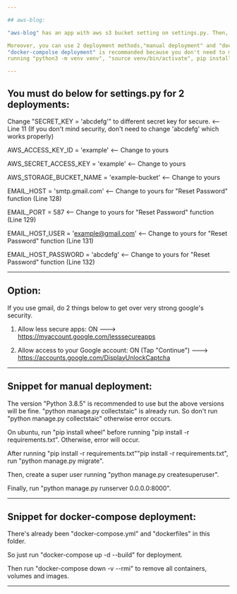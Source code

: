 ```yaml
--- 

## aws-blog:

"aws-blog" has an app with aws s3 bucket setting on settings.py. Then, it's run with "python manage.py 0.0.0.0:8000".

Moreover, you can use 2 deployment methods,"manual deployment" and "docker-compolse deployment".
"docker-compolse deployment" is recommanded because you don't need to manually deploy the app 
running "python3 -m venv venv", "source venv/bin/activate", pip install -r requirements.txt" and so on.

---
```


## You must do below for settings.py for 2 deployments:

Change "SECRET_KEY = 'abcdefg'" to different secret key for secure. <-- Line 11
(If you don't mind security, don't need to change 'abcdefg' which works properly)

AWS_ACCESS_KEY_ID = 'example' <-- Change to yours

AWS_SECRET_ACCESS_KEY = 'example' <-- Change to yours

AWS_STORAGE_BUCKET_NAME = 'example-bucket' <-- Change to yours

EMAIL_HOST = 'smtp.gmail.com' <-- Change to yours for "Reset Password" function (Line 128)

EMAIL_PORT = 587 <-- Change to yours for "Reset Password" function (Line 129)

EMAIL_HOST_USER = 'example@gmail.com' <-- Change to yours for "Reset Password" function (Line 131)

EMAIL_HOST_PASSWORD = 'abcdefg' <-- Change to yours for "Reset Password" function (Line 132)

---

## Option:

If you use gmail, do 2 things below to get over very strong google's security.

1. Allow less secure apps: ON ---> https://myaccount.google.com/lesssecureapps

2. Allow access to your Google account: ON (Tap "Continue") ---> https://accounts.google.com/DisplayUnlockCaptcha

---

## Snippet for manual deployment:

The version "Python 3.8.5" is recommended to use but the above versions will be fine. "python manage.py collectstaic" is already run. So don't run "python manage.py collectstaic" otherwise error occurs.

On ubuntu, run "pip install wheel" before running "pip install -r requirements.txt". Otherwise, error will occur.

After running "pip install -r requirements.txt""pip install -r requirements.txt", run "python manage.py migrate".

Then, create a super user running "python manage.py createsuperuser".

Finally, run "python manage.py runserver 0.0.0.0:8000".

---

## Snippet for docker-compose deployment:

There's already been "docker-compose.yml" and "dockerfiles" in this folder.

So just run "docker-compose up -d --build" for deployment.

Then run "docker-compose down -v --rmi" to remove all containers, volumes and images.

---
